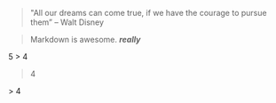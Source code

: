 > "All our dreams can come true, if we have the courage to pursue them” – Walt Disney


> Markdown is awesome.
> ***really***

5 > 4

> 4

\> 4


